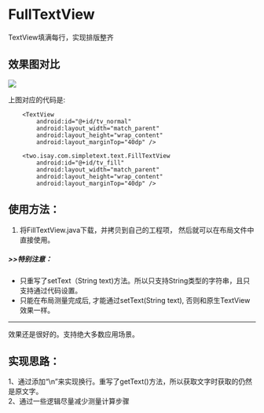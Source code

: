 # FullTextView
TextView填满每行，实现排版整齐

## 效果图对比
![](https://raw.githubusercontent.com/isayWu/FullTextView/master/%E6%95%88%E6%9E%9C%E5%9B%BE.png)


上图对应的代码是:
```
    <TextView
        android:id="@+id/tv_normal"
        android:layout_width="match_parent"
        android:layout_height="wrap_content"
        android:layout_marginTop="40dp" />

    <two.isay.com.simpletext.text.FillTextView
        android:id="@+id/tv_fill"
        android:layout_width="match_parent"
        android:layout_height="wrap_content"
        android:layout_marginTop="40dp" />
```

## 使用方法：
1.  将FillTextView.java下载，并拷贝到自己的工程项， 然后就可以在布局文件中直接使用。

##### >>特别注意：
 * 只重写了setText（String text)方法。所以只支持String类型的字符串，且只支持通过代码设置。
 * 只能在布局测量完成后, 才能通过setText(String text), 否则和原生TextView效果一样。

-------------------------------------------------
效果还是很好的。支持绝大多数应用场景。


## 实现思路：
1、通过添加“\n”来实现换行。重写了getText()方法，所以获取文字时获取的仍然是原文字。
<br>2、通过一些逻辑尽量减少测量计算步骤


